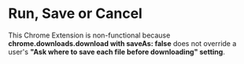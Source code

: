 # Run, Save or Cancel

This Chrome Extension is non-functional because **chrome.downloads.download with saveAs: false** does not override a user's **"Ask where to save each file before downloading" setting**.
